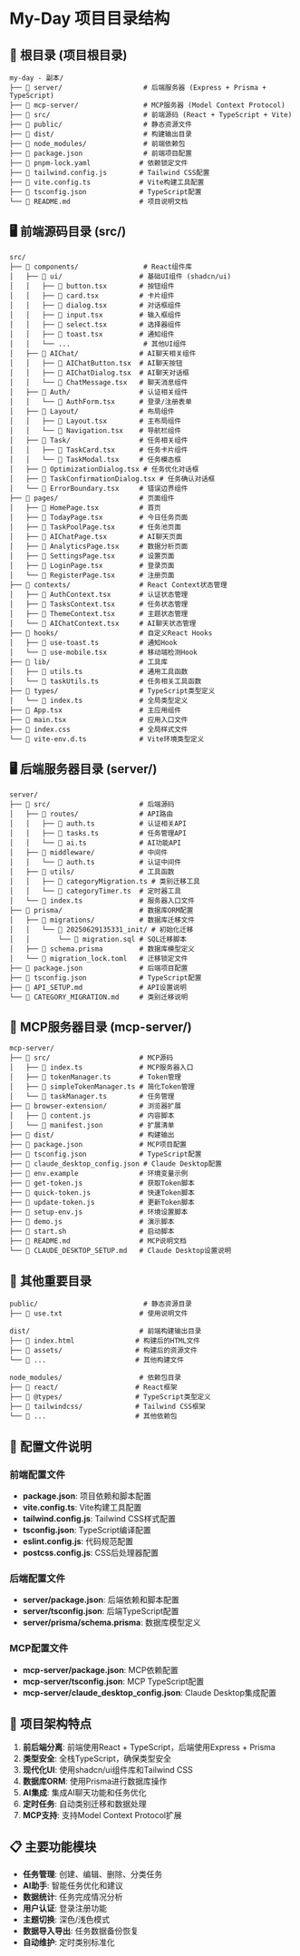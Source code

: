 # My-Day 项目目录结构

## 📁 根目录 (项目根目录)
```
my-day - 副本/
├── 📁 server/                    # 后端服务器 (Express + Prisma + TypeScript)
├── 📁 mcp-server/                # MCP服务器 (Model Context Protocol)
├── 📁 src/                       # 前端源码 (React + TypeScript + Vite)
├── 📁 public/                    # 静态资源文件
├── 📁 dist/                      # 构建输出目录
├── 📁 node_modules/              # 前端依赖包
├── 📄 package.json               # 前端项目配置
├── 📄 pnpm-lock.yaml            # 依赖锁定文件
├── 📄 tailwind.config.js        # Tailwind CSS配置
├── 📄 vite.config.ts            # Vite构建工具配置
├── 📄 tsconfig.json             # TypeScript配置
└── 📄 README.md                 # 项目说明文档
```

## 🖥️ 前端源码目录 (src/)
```
src/
├── 📁 components/                # React组件库
│   ├── 📁 ui/                   # 基础UI组件 (shadcn/ui)
│   │   ├── 📄 button.tsx        # 按钮组件
│   │   ├── 📄 card.tsx          # 卡片组件
│   │   ├── 📄 dialog.tsx        # 对话框组件
│   │   ├── 📄 input.tsx         # 输入框组件
│   │   ├── 📄 select.tsx        # 选择器组件
│   │   ├── 📄 toast.tsx         # 通知组件
│   │   └── ...                  # 其他UI组件
│   ├── 📁 AIChat/               # AI聊天相关组件
│   │   ├── 📄 AIChatButton.tsx  # AI聊天按钮
│   │   ├── 📄 AIChatDialog.tsx  # AI聊天对话框
│   │   └── 📄 ChatMessage.tsx   # 聊天消息组件
│   ├── 📁 Auth/                 # 认证相关组件
│   │   └── 📄 AuthForm.tsx      # 登录/注册表单
│   ├── 📁 Layout/               # 布局组件
│   │   ├── 📄 Layout.tsx        # 主布局组件
│   │   └── 📄 Navigation.tsx    # 导航栏组件
│   ├── 📁 Task/                 # 任务相关组件
│   │   ├── 📄 TaskCard.tsx      # 任务卡片组件
│   │   └── 📄 TaskModal.tsx     # 任务模态框
│   ├── 📄 OptimizationDialog.tsx # 任务优化对话框
│   ├── 📄 TaskConfirmationDialog.tsx # 任务确认对话框
│   └── 📄 ErrorBoundary.tsx     # 错误边界组件
├── 📁 pages/                    # 页面组件
│   ├── 📄 HomePage.tsx          # 首页
│   ├── 📄 TodayPage.tsx         # 今日任务页面
│   ├── 📄 TaskPoolPage.tsx      # 任务池页面
│   ├── 📄 AIChatPage.tsx        # AI聊天页面
│   ├── 📄 AnalyticsPage.tsx     # 数据分析页面
│   ├── 📄 SettingsPage.tsx      # 设置页面
│   ├── 📄 LoginPage.tsx         # 登录页面
│   └── 📄 RegisterPage.tsx      # 注册页面
├── 📁 contexts/                 # React Context状态管理
│   ├── 📄 AuthContext.tsx       # 认证状态管理
│   ├── 📄 TasksContext.tsx      # 任务状态管理
│   ├── 📄 ThemeContext.tsx      # 主题状态管理
│   └── 📄 AIChatContext.tsx     # AI聊天状态管理
├── 📁 hooks/                    # 自定义React Hooks
│   ├── 📄 use-toast.ts          # 通知Hook
│   └── 📄 use-mobile.tsx        # 移动端检测Hook
├── 📁 lib/                      # 工具库
│   ├── 📄 utils.ts              # 通用工具函数
│   └── 📄 taskUtils.ts          # 任务相关工具函数
├── 📁 types/                    # TypeScript类型定义
│   └── 📄 index.ts              # 全局类型定义
├── 📄 App.tsx                   # 主应用组件
├── 📄 main.tsx                  # 应用入口文件
├── 📄 index.css                 # 全局样式文件
└── 📄 vite-env.d.ts             # Vite环境类型定义
```

## 🖥️ 后端服务器目录 (server/)
```
server/
├── 📁 src/                      # 后端源码
│   ├── 📁 routes/               # API路由
│   │   ├── 📄 auth.ts           # 认证相关API
│   │   ├── 📄 tasks.ts          # 任务管理API
│   │   └── 📄 ai.ts             # AI功能API
│   ├── 📁 middleware/           # 中间件
│   │   └── 📄 auth.ts           # 认证中间件
│   ├── 📁 utils/                # 工具函数
│   │   ├── 📄 categoryMigration.ts # 类别迁移工具
│   │   └── 📄 categoryTimer.ts  # 定时器工具
│   └── 📄 index.ts              # 服务器入口文件
├── 📁 prisma/                   # 数据库ORM配置
│   ├── 📁 migrations/           # 数据库迁移文件
│   │   └── 📁 20250629135331_init/ # 初始化迁移
│   │       └── 📄 migration.sql # SQL迁移脚本
│   ├── 📄 schema.prisma         # 数据库模型定义
│   └── 📄 migration_lock.toml   # 迁移锁定文件
├── 📄 package.json              # 后端项目配置
├── 📄 tsconfig.json             # TypeScript配置
├── 📄 API_SETUP.md              # API设置说明
└── 📄 CATEGORY_MIGRATION.md     # 类别迁移说明
```

## 🤖 MCP服务器目录 (mcp-server/)
```
mcp-server/
├── 📁 src/                      # MCP源码
│   ├── 📄 index.ts              # MCP服务器入口
│   ├── 📄 tokenManager.ts       # Token管理
│   ├── 📄 simpleTokenManager.ts # 简化Token管理
│   └── 📄 taskManager.ts        # 任务管理
├── 📁 browser-extension/        # 浏览器扩展
│   ├── 📄 content.js            # 内容脚本
│   └── 📄 manifest.json         # 扩展清单
├── 📁 dist/                     # 构建输出
├── 📄 package.json              # MCP项目配置
├── 📄 tsconfig.json             # TypeScript配置
├── 📄 claude_desktop_config.json # Claude Desktop配置
├── 📄 env.example               # 环境变量示例
├── 📄 get-token.js              # 获取Token脚本
├── 📄 quick-token.js            # 快速Token脚本
├── 📄 update-token.js           # 更新Token脚本
├── 📄 setup-env.js              # 环境设置脚本
├── 📄 demo.js                   # 演示脚本
├── 📄 start.sh                  # 启动脚本
├── 📄 README.md                 # MCP说明文档
└── 📄 CLAUDE_DESKTOP_SETUP.md   # Claude Desktop设置说明
```

## 📁 其他重要目录
```
public/                          # 静态资源目录
├── 📄 use.txt                   # 使用说明文件

dist/                           # 前端构建输出目录
├── 📄 index.html               # 构建后的HTML文件
├── 📄 assets/                  # 构建后的资源文件
└── 📄 ...                      # 其他构建文件

node_modules/                   # 依赖包目录
├── 📁 react/                   # React框架
├── 📁 @types/                  # TypeScript类型定义
├── 📁 tailwindcss/             # Tailwind CSS框架
└── 📁 ...                      # 其他依赖包
```

## 🔧 配置文件说明

### 前端配置文件
- **package.json**: 项目依赖和脚本配置
- **vite.config.ts**: Vite构建工具配置
- **tailwind.config.js**: Tailwind CSS样式配置
- **tsconfig.json**: TypeScript编译配置
- **eslint.config.js**: 代码规范配置
- **postcss.config.js**: CSS后处理器配置

### 后端配置文件
- **server/package.json**: 后端依赖和脚本配置
- **server/tsconfig.json**: 后端TypeScript配置
- **server/prisma/schema.prisma**: 数据库模型定义

### MCP配置文件
- **mcp-server/package.json**: MCP依赖配置
- **mcp-server/tsconfig.json**: MCP TypeScript配置
- **mcp-server/claude_desktop_config.json**: Claude Desktop集成配置

## 🚀 项目架构特点

1. **前后端分离**: 前端使用React + TypeScript，后端使用Express + Prisma
2. **类型安全**: 全栈TypeScript，确保类型安全
3. **现代化UI**: 使用shadcn/ui组件库和Tailwind CSS
4. **数据库ORM**: 使用Prisma进行数据库操作
5. **AI集成**: 集成AI聊天功能和任务优化
6. **定时任务**: 自动类别迁移和数据处理
7. **MCP支持**: 支持Model Context Protocol扩展

## 📋 主要功能模块

- **任务管理**: 创建、编辑、删除、分类任务
- **AI助手**: 智能任务优化和建议
- **数据统计**: 任务完成情况分析
- **用户认证**: 登录注册功能
- **主题切换**: 深色/浅色模式
- **数据导入导出**: 任务数据备份恢复
- **自动维护**: 定时类别标准化 